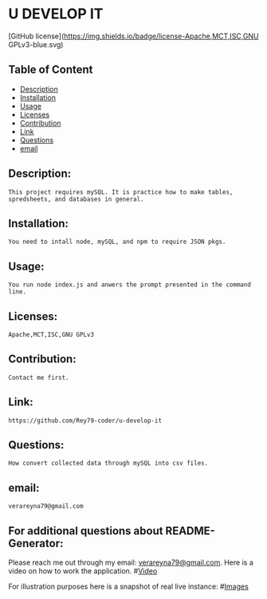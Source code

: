 
# U DEVELOP IT


[GitHub license](https://img.shields.io/badge/license-Apache,MCT,ISC,GNU GPLv3-blue.svg)

## Table of Content

- [Description](#Description)
- [Installation](#Installation)
- [Usage](#Usage)
- [Licenses](#Licenses)
- [Contribution](#Contribution)
- [Link](#Link)
- [Questions](#Questions)
- [email](#email)

## Description:
    This project requires mySQL. It is practice how to make tables, spredsheets, and databases in general.
## Installation:
    You need to intall node, mySQL, and npm to require JSON pkgs.
## Usage:
    You run node index.js and anwers the prompt presented in the command line.
## Licenses:
    Apache,MCT,ISC,GNU GPLv3
## Contribution:
    Contact me first.
## Link:
    https://github.com/Rey79-coder/u-develop-it
## Questions:
    How convert collected data through mySQL into csv files. 
## email:
    verareyna79@gmail.com

## For additional questions about README-Generator:
   Please reach me out through my email: verareyna79@gmail.com.
   Here is a video on how to work the application.
#[Video](https://drive.google.com/file/d/1tl1pwlHSfMgXHlhJiNjzWUhO9NW5Duhr/view?usp=sharing)

For illustration purposes here is a snapshot of real live instance:
#[Images](https://raw.githubusercontent.com/Rey79-coder/README-generator/main/assets/img/README-sample-template-1920x720.png)

